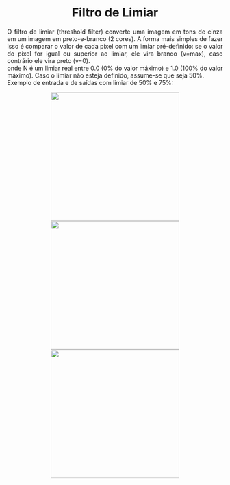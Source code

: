<h1 align="center">Filtro de Limiar</h1>
<p align="justify">O filtro de limiar (threshold filter) converte uma imagem em tons de cinza em um imagem
em preto-e-branco (2 cores). A forma mais simples de fazer isso é comparar o valor de
cada pixel com um limiar pré-definido: se o valor do pixel for igual ou superior ao limiar,
ele vira branco (v=max), caso contrário ele vira preto (v=0).<br>
onde N é um limiar real entre 0.0 (0% do valor máximo) e 1.0 (100% do valor máximo).
Caso o limiar não esteja definido, assume-se que seja 50%.<br>
Exemplo de entrada e de saídas com limiar de 50% e 75%:</p>
<div align="center">
<img src="https://media.discordapp.net/attachments/968604243474915368/976206836292259890/LenaP2R.png" width="300px">
<img src="https://media.discordapp.net/attachments/968604243474915368/976206836564885514/LenaP5_1.png" width="300px">
<img src="https://media.discordapp.net/attachments/968604243474915368/976206836845928488/LenaP5_2.png" width="300px">
</div>

 
